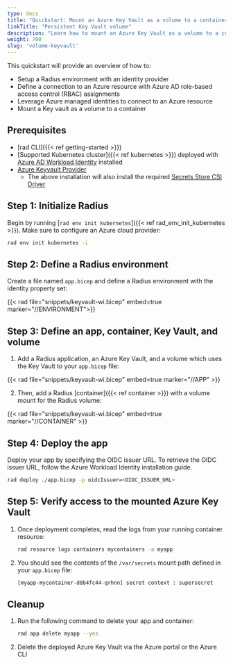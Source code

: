 ```yaml
---
type: docs
title: "Quickstart: Mount an Azure Key Vault as a volume to a container"
linkTitle: "Persistent Key Vault volume"
description: "Learn how to mount an Azure Key Vault as a volume to a container" 
weight: 700
slug: 'volume-keyvault'
---
```


This quickstart will provide an overview of how to:

- Setup a Radius environment with an identity provider
- Define a connection to an Azure resource with Azure AD role-based access control (RBAC) assignments
- Leverage Azure managed identities to connect to an Azure resource
- Mount a Key vault as a volume to a container

## Prerequisites

- [rad CLI]({{< ref getting-started >}})
- [Supported Kubernetes cluster]({{< ref kubernetes >}}) deployed with [Azure AD Workload Identity](https://azure.github.io/azure-workload-identity/docs/installation.html) installed
- [Azure Keyvault Provider](https://azure.github.io/secrets-store-csi-driver-provider-azure/docs/getting-started/installation/)
   - The above installation will also install the required [Secrets Store CSI Driver](https://secrets-store-csi-driver.sigs.k8s.io/getting-started/installation.html)

## Step 1: Initialize Radius 

Begin by running [`rad env init kubernetes`]({{< ref rad_env_init_kubernetes >}}). Make sure to configure an Azure cloud provider:

 ```bash
rad env init kubernetes -i
```

## Step 2: Define a Radius environment

Create a file named `app.bicep` and define a Radius environment with the identity property set:

{{< rad file="snippets/keyvault-wi.bicep" embed=true marker="//ENVIRONMENT">}}

## Step 3: Define an app, container, Key Vault, and volume

1. Add a Radius application, an Azure Key Vault, and a volume which uses the Key Vault to your `app.bicep` file:

{{< rad file="snippets/keyvault-wi.bicep" embed=true marker="//APP" >}}

2. Then, add a Radius [container]({{< ref container >}}) with a volume mount for the Radius volume:

{{< rad file="snippets/keyvault-wi.bicep" embed=true marker="//CONTAINER" >}}


## Step 4: Deploy the app

Deploy your app by specifying the OIDC issuer URL. To retrieve the OIDC issuer URL, follow the Azure Workload Identity installation guide.

```bash
rad deploy ./app.bicep -p oidcIssuer=<OIDC_ISSUER_URL>
```

## Step 5: Verify access to the mounted Azure Key Vault

1. Once deployment completes, read the logs from your running container resource:

   ```bash
   rad resource logs containers mycontainers -a myapp
   ```

2. You should see the contents of the `/var/secrets` mount path defined in your `app.bicep` file:

   ```txt
   [myapp-mycontainer-d8b4fc44-qrhnn] secret context : supersecret
   ```

## Cleanup

1. Run the following command to delete your app and container:

   ```bash
   rad app delete myapp --yes
   ```
   
2. Delete the deployed Azure Key Vault via the Azure portal or the Azure CLI
